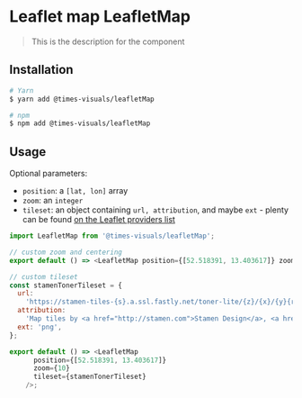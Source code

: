 # Leaflet map LeafletMap

> This is the description for the component

## Installation

```bash
# Yarn
$ yarn add @times-visuals/leafletMap

# npm
$ npm add @times-visuals/leafletMap
```

## Usage

Optional parameters:

* `position`: a `[lat, lon]` array
* `zoom`: an `integer`
* `tileset`: an object containing `url, attribution`, and maybe `ext` - plenty can be found [on the Leaflet providers list](https://leaflet-extras.github.io/leaflet-providers/preview/)

```js
import LeafletMap from '@times-visuals/leafletMap';

// custom zoom and centering
export default () => <LeafletMap position={[52.518391, 13.403617]} zoom={10} />

// custom tileset
const stamenTonerTileset = {
  url:
    'https://stamen-tiles-{s}.a.ssl.fastly.net/toner-lite/{z}/{x}/{y}{r}.{ext}',
  attribution:
    'Map tiles by <a href="http://stamen.com">Stamen Design</a>, <a href="http://creativecommons.org/licenses/by/3.0">CC BY 3.0</a> &mdash; Map data &copy; <a href="http://www.openstreetmap.org/copyright">OpenStreetMap</a>',
  ext: 'png',
};

export default () => <LeafletMap
      position={[52.518391, 13.403617]}
      zoom={10}
      tileset={stamenTonerTileset}
    />;
```
